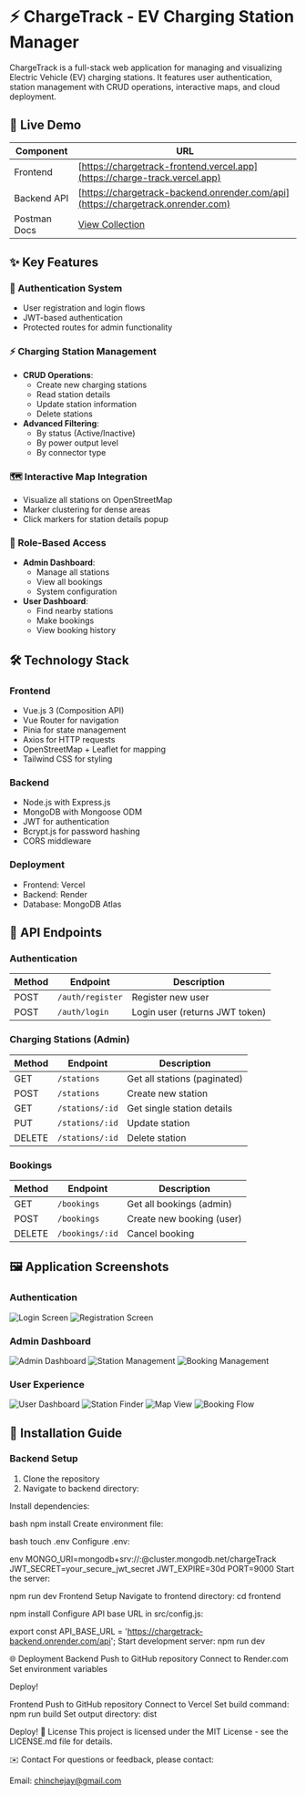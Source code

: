 # ⚡ ChargeTrack - EV Charging Station Manager

ChargeTrack is a full-stack web application for managing and visualizing Electric Vehicle (EV) charging stations. It features user authentication, station management with CRUD operations, interactive maps, and cloud deployment.

## 🌟 Live Demo

| Component       | URL                                                                 |
|-----------------|---------------------------------------------------------------------|
| Frontend        | [https://chargetrack-frontend.vercel.app](https://charge-track.vercel.app) |
| Backend API     | [https://chargetrack-backend.onrender.com/api](https://chargetrack.onrender.com) |
| Postman Docs    | [View Collection](https://www.postman.com/your-workspace/collections/charge-track) |

## ✨ Key Features

### 🔐 Authentication System
- User registration and login flows
- JWT-based authentication
- Protected routes for admin functionality

### ⚡ Charging Station Management
- **CRUD Operations**:
  - Create new charging stations
  - Read station details
  - Update station information
  - Delete stations
- **Advanced Filtering**:
  - By status (Active/Inactive)
  - By power output level
  - By connector type

### 🗺️ Interactive Map Integration
- Visualize all stations on OpenStreetMap
- Marker clustering for dense areas
- Click markers for station details popup

### 👥 Role-Based Access
- **Admin Dashboard**:
  - Manage all stations
  - View all bookings
  - System configuration
- **User Dashboard**:
  - Find nearby stations
  - Make bookings
  - View booking history

## 🛠️ Technology Stack

### Frontend
- Vue.js 3 (Composition API)
- Vue Router for navigation
- Pinia for state management
- Axios for HTTP requests
- OpenStreetMap + Leaflet for mapping
- Tailwind CSS for styling

### Backend
- Node.js with Express.js
- MongoDB with Mongoose ODM
- JWT for authentication
- Bcrypt.js for password hashing
- CORS middleware

### Deployment
- Frontend: Vercel
- Backend: Render
- Database: MongoDB Atlas

## 📡 API Endpoints

### Authentication
| Method | Endpoint              | Description                     |
|--------|-----------------------|---------------------------------|
| POST   | `/auth/register`      | Register new user               |
| POST   | `/auth/login`         | Login user (returns JWT token)  |

### Charging Stations (Admin)
| Method | Endpoint             | Description                    |
|--------|----------------------|--------------------------------|
| GET    | `/stations`          | Get all stations (paginated)   |
| POST   | `/stations`          | Create new station             |
| GET    | `/stations/:id`      | Get single station details     |
| PUT    | `/stations/:id`      | Update station                 |
| DELETE | `/stations/:id`      | Delete station                 |

### Bookings
| Method | Endpoint             | Description                    |
|--------|----------------------|--------------------------------|
| GET    | `/bookings`          | Get all bookings (admin)       |
| POST   | `/bookings`          | Create new booking (user)      |
| DELETE | `/bookings/:id`      | Cancel booking                 |

## 🖼️ Application Screenshots

### Authentication
![Login Screen](https://github.com/user-attachments/assets/17c1f1c5-4f9c-4fcb-a68f-0f84286141fd)
![Registration Screen](https://github.com/user-attachments/assets/9956cddb-999f-4981-9cdc-0ef2eb3b6b0f)

### Admin Dashboard
![Admin Dashboard](https://github.com/user-attachments/assets/2c20772b-5cd2-4dce-a8da-2ca2c4a8e145)
![Station Management](https://github.com/user-attachments/assets/b8413ce9-82f6-4a5f-b1ef-3df4e5bb90b8)
![Booking Management](https://github.com/user-attachments/assets/96bacd15-982e-4f9a-bde4-5a6d9921d252)

### User Experience
![User Dashboard](https://github.com/user-attachments/assets/f0232492-afce-4815-87c4-10246222d55c)
![Station Finder](https://github.com/user-attachments/assets/9626533f-1a7f-4e7a-941b-cf4f97dfc22c)
![Map View](https://github.com/user-attachments/assets/3860bd11-7312-4b3c-957e-179cbe221c99)
![Booking Flow](https://github.com/user-attachments/assets/4acd4373-e9e4-48e9-ad1e-9d558f45f27f)

## 🚀 Installation Guide

### Backend Setup
1. Clone the repository
2. Navigate to backend directory:
  

Install dependencies:

bash
npm install
Create environment file:

bash
touch .env
Configure .env:

env
MONGO_URI=mongodb+srv://<username>:<password>@cluster.mongodb.net/chargeTrack
JWT_SECRET=your_secure_jwt_secret
JWT_EXPIRE=30d
PORT=9000
Start the server:


npm run dev
Frontend Setup
Navigate to frontend directory:
cd frontend



npm install
Configure API base URL in src/config.js:

export const API_BASE_URL = 'https://chargetrack-backend.onrender.com/api';
Start development server:
npm run dev


🌐 Deployment
Backend
Push to GitHub repository
Connect to Render.com
Set environment variables

Deploy!

Frontend
Push to GitHub repository
Connect to Vercel
Set build command: npm run build
Set output directory: dist

Deploy!
📝 License
This project is licensed under the MIT License - see the LICENSE.md file for details.

✉️ Contact
For questions or feedback, please contact:

Email: chinchejay@gmail.com


